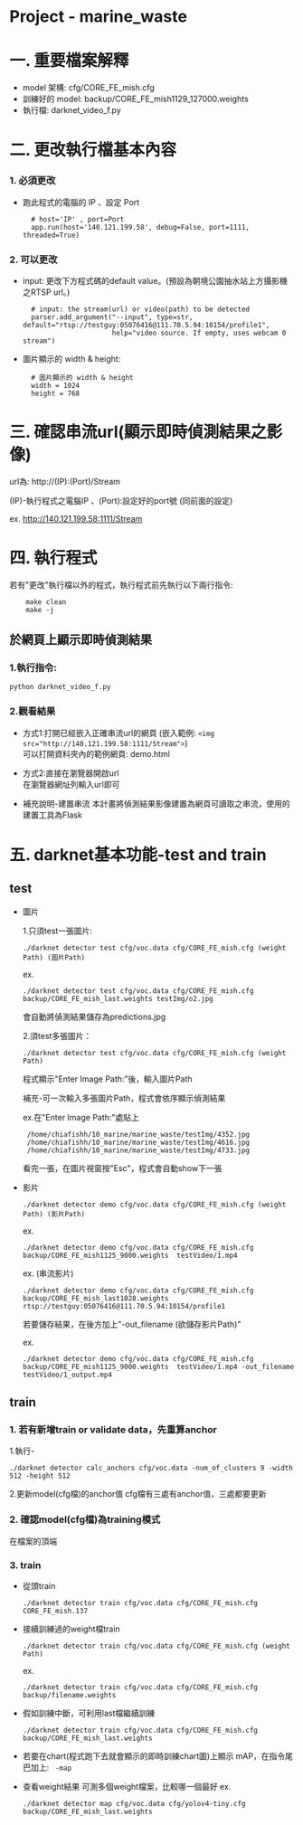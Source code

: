# Project - marine_waste
# 一. 重要檔案解釋
- model 架構: 
cfg/CORE_FE_mish.cfg
- 訓練好的 model: 
backup/CORE_FE_mish1129_127000.weights
- 執行檔:  darknet_video_f.py

# 二. 更改執行檔基本內容
### 1. 必須更改
- 跑此程式的電腦的 IP 、設定 Port
        
        # host='IP' , port=Port
        app.run(host='140.121.199.58', debug=False, port=1111, threaded=True)

### 2. 可以更改
- input: 更改下方程式碼的default value。(預設為朝境公園抽水站上方攝影機之RTSP url。)

        # input: the stream(url) or video(path) to be detected
        parser.add_argument("--input", type=str, default="rtsp://testguy:05076416@111.70.5.94:10154/profile1",
                            help="video source. If empty, uses webcam 0 stream")
- 圖片顯示的 width & height: 

        # 圖片顯示的 width & height
        width = 1024
        height = 768

# 三. 確認串流url(顯示即時偵測結果之影像)
url為: http://(IP):(Port)/Stream

(IP)-執行程式之電腦IP 、(Port):設定好的port號 (同前面的設定)

ex. http://140.121.199.58:1111/Stream

# 四. 執行程式
若有"更改"執行檔以外的程式，執行程式前先執行以下兩行指令:

        make clean        
        make -j

## 於網頁上顯示即時偵測結果
### 1.執行指令:
    python darknet_video_f.py 

### 2.觀看結果
- 方式1:打開已經嵌入正確串流url的網頁
    (嵌入範例: ```<img src="http://140.121.199.58:1111/Stream">```)    
    可以打開資料夾內的範例網頁: demo.html

- 方式2:直接在瀏覽器開啟url    
    在瀏覽器網址列輸入url即可

- 補充說明-建置串流
    本計畫將偵測結果影像建置為網頁可讀取之串流，使用的建置工具為Flask


# 五. darknet基本功能-test and train
## test
-  圖片

    1.只須test一張圖片:

    ```./darknet detector test cfg/voc.data cfg/CORE_FE_mish.cfg (weight Path) (圖片Path) ```

    ex.
    
    ```./darknet detector test cfg/voc.data cfg/CORE_FE_mish.cfg backup/CORE_FE_mish_last.weights testImg/o2.jpg```

    會自動將偵測結果儲存為predictions.jpg

    2.須test多張圖片：

    ```./darknet detector test cfg/voc.data cfg/CORE_FE_mish.cfg (weight Path) ``` 

    程式顯示"Enter Image Path:"後，輸入圖片Path
    
    補充-可一次輸入多張圖片Path，程式會依序顯示偵測結果
    
    ex.在"Enter Image Path:"處貼上
    
        /home/chiafishh/10_marine/marine_waste/testImg/4352.jpg
        /home/chiafishh/10_marine/marine_waste/testImg/4616.jpg
        /home/chiafishh/10_marine/marine_waste/testImg/4733.jpg

    看完一張，在圖片視窗按"Esc"，程式會自動show下一張
        
- 影片

    ```./darknet detector demo cfg/voc.data cfg/CORE_FE_mish.cfg (weight Path) (影片Path)```

    ex.
    
    ```./darknet detector demo cfg/voc.data cfg/CORE_FE_mish.cfg backup/CORE_FE_mish1125_9000.weights  testVideo/1.mp4``` 
    
    ex. (串流影片)
    
    ```./darknet detector demo cfg/voc.data cfg/CORE_FE_mish.cfg backup/CORE_FE_mish_last1028.weights  rtsp://testguy:05076416@111.70.5.94:10154/profile1```

    若要儲存結果，在後方加上"-out_filename (欲儲存影片Path)"
   
    ex.
    
    ```./darknet detector demo cfg/voc.data cfg/CORE_FE_mish.cfg backup/CORE_FE_mish1125_9000.weights  testVideo/1.mp4 -out_filename testVideo/1_output.mp4```


## train
### 1. 若有新增train or validate data，先重算anchor
1.執行-

   ```./darknet detector calc_anchors cfg/voc.data -num_of_clusters 9 -width 512 -height 512```

2.更新model(cfg檔)的anchor值
   cfg檔有三處有anchor值，三處都要更新

### 2. 確認model(cfg檔)為training模式
在檔案的頂端

### 3. train

- 從頭train

    ```./darknet detector train cfg/voc.data cfg/CORE_FE_mish.cfg CORE_FE_mish.137```

- 接續訓練過的weight檔train

    ```./darknet detector train cfg/voc.data cfg/CORE_FE_mish.cfg (weight Path)```

    ex.

    ```./darknet detector train cfg/voc.data cfg/CORE_FE_mish.cfg backup/filename.weights```
- 假如訓練中斷，可利用last檔繼續訓練
   
    ```./darknet detector train cfg/voc.data cfg/CORE_FE_mish.cfg backup/CORE_FE_mish_last.weights```

- 若要在chart(程式跑下去就會顯示的即時訓練chart圖)上顯示 mAP，在指令尾巴加上: ``` -map```

- 查看weight結果
    可測多個weight檔案，比較哪一個最好
    ex.

    ```./darknet detector map cfg/voc.data cfg/yolov4-tiny.cfg backup/CORE_FE_mish_last.weights```

